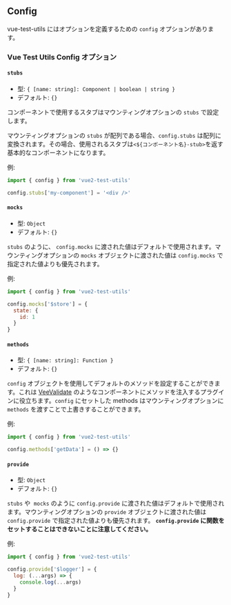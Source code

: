 ## Config

vue-test-utils にはオプションを定義するための `config` オプションがあります。

### Vue Test Utils Config オプション

#### `stubs`

- 型: `{ [name: string]: Component | boolean | string }`
- デフォルト: `{}`

コンポーネントで使用するスタブはマウンティングオプションの `stubs` で設定します。

マウンティングオプションの `stubs` が配列である場合、`config.stubs` は配列に変換されます。その場合、使用されるスタブは`<${コンポーネント名}-stub>`を返す基本的なコンポーネントになります。

例:

```js
import { config } from 'vue2-test-utils'

config.stubs['my-component'] = '<div />'
```

#### `mocks`

- 型: `Object`
- デフォルト: `{}`

`stubs` のように、 `config.mocks` に渡された値はデフォルトで使用されます。マウンティングオプションの `mocks` オブジェクトに渡された値は `config.mocks` で指定された値よりも優先されます。

例:

```js
import { config } from 'vue2-test-utils'

config.mocks['$store'] = {
  state: {
    id: 1
  }
}
```

#### `methods`

- 型: `{ [name: string]: Function }`
- デフォルト: `{}`

`config` オブジェクトを使用してデフォルトのメソッドを設定することができます。これは [VeeValidate](https://vee-validate.logaretm.com/) のようなコンポーネントにメソッドを注入するプラグインに役立ちます。`config` にセットした methods はマウンティングオプションに `methods` を渡すことで上書きすることができます。

例:

```js
import { config } from 'vue2-test-utils'

config.methods['getData'] = () => {}
```

#### `provide`

- 型: `Object`
- デフォルト: `{}`

`stubs` や  `mocks` のように `config.provide` に渡された値はデフォルトで使用されます。マウンティングオプションの `provide` オブジェクトに渡された値は `config.provide` で指定された値よりも優先されます。 **`config.provide` に関数をセットすることはできないことに注意してください。**

例:

```js
import { config } from 'vue2-test-utils'

config.provide['$logger'] = {
  log: (...args) => {
    console.log(...args)
  }
}
```
